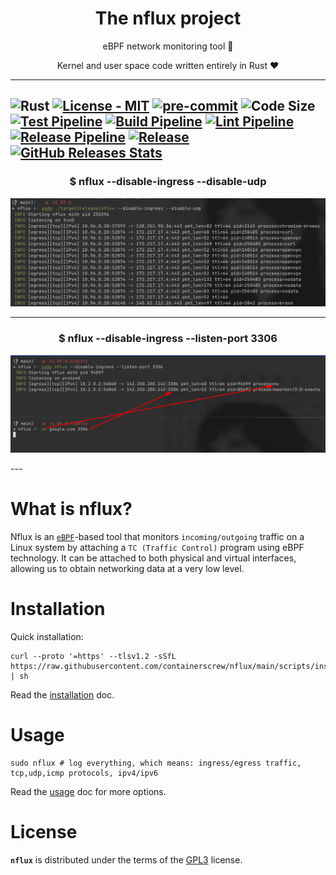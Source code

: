 <p align="center">
    <h1 align="center">The nflux project</h1>
    <p align="center">eBPF network monitoring tool 🐝</p>
    <p align="center">Kernel and user space code written entirely in Rust ❤</p>
</p>

---
![Rust](https://img.shields.io/badge/rust-%23000000.svg?style=for-the-badge&logo=rust&logoColor=white)
[![License - MIT](https://img.shields.io/github/license/containerscrew/nflux)](/LICENSE)
[![pre-commit](https://img.shields.io/badge/pre--commit-enabled-brightgreen?logo=pre-commit&logoColor=white)](https://github.com/pre-commit/pre-commit)
![Code Size](https://img.shields.io/github/languages/code-size/containerscrew/nflux)
[![Test Pipeline](https://github.com/containerscrew/nflux/actions/workflows/test.yml/badge.svg)](https://github.com/containerscrew/nflux/actions/workflows/test.yml)
[![Build Pipeline](https://github.com/containerscrew/nflux/actions/workflows/build.yml/badge.svg)](https://github.com/containerscrew/nflux/actions/workflows/build.yml)
[![Lint Pipeline](https://github.com/containerscrew/nflux/actions/workflows/lint.yml/badge.svg)](https://github.com/containerscrew/nflux/actions/workflows/lint.yml)
[![Release Pipeline](https://github.com/containerscrew/nflux/actions/workflows/release.yml/badge.svg?event=push)](https://github.com/containerscrew/nflux/actions/workflows/release.yml)
[![Release](https://img.shields.io/github/release/containerscrew/nflux)](https://github.com/containerscrew/nflux/releases/latest)
[![GitHub Releases Stats](https://img.shields.io/github/downloads/containerscrew/nflux/total.svg?logo=github)](https://somsubhra.github.io/github-release-stats/?username=containerscrew&repository=nflux)
---
<p align="center">
    <h3 align="center">$ nflux --disable-ingress --disable-udp </h3>
    <img src="./examples/example.png" alt="example"/>
</p>

---
<p align="center">
    <h3 align="center">$ nflux --disable-ingress --listen-port 3306 </h3>
    <img src="./examples/example2.png" alt="example"/>
</p>
---

# What is nflux?

Nflux is an [`eBPF`](./docs/what_is_ebpf.md)-based tool that monitors `incoming/outgoing` traffic on a Linux system by
attaching a `TC (Traffic Control)` program using eBPF technology. It can be attached to both physical and virtual
interfaces, allowing us to obtain networking data at a very low level.

# Installation

Quick installation:

```shell
curl --proto '=https' --tlsv1.2 -sSfL https://raw.githubusercontent.com/containerscrew/nflux/main/scripts/install.sh | sh
```

Read the [installation](./docs/installation.md) doc.

# Usage

```shell
sudo nflux # log everything, which means: ingress/egress traffic, tcp,udp,icmp protocols, ipv4/ipv6
```

Read the [usage](./docs/usage.md) doc for more options.

# License

**`nflux`** is distributed under the terms of the [GPL3](./LICENSE) license.
